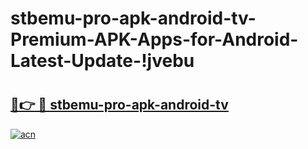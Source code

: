 # stbemu-pro-apk-android-tv-Premium-APK-Apps-for-Android-Latest-Update-!jvebu

# <h2><a href="https://y7ue2r.esa.edu.pl?title=stbemu-pro-apk-android-tv&ref=jvebu">🔗👉 🔴 stbemu-pro-apk-android-tv</a></h2>

[![acn](https://github.com/user-attachments/assets/0f9c940e-d8b0-45ae-aac7-cd30a18b3e1c)](https://y7ue2r.esa.edu.pl?title=stbemu-pro-apk-android-tv&ref=jvebu)

